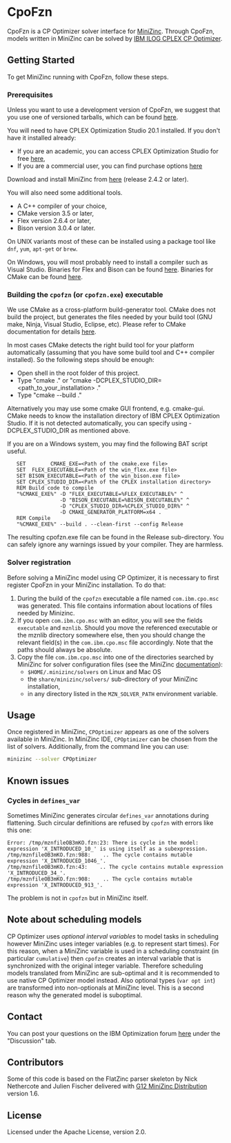 # CpoFzn

CpoFzn is a CP Optimizer solver interface for [MiniZinc](http://www.minizinc.org). 
Through CpoFzn, models written in MiniZinc can be solved by 
[IBM ILOG CPLEX CP Optimizer](https://www.ibm.com/analytics/cplex-cp-optimizer).

## Getting Started

To get MiniZinc running with CpoFzn, follow these steps.

### Prerequisites

Unless you want to use a development version of CpoFzn, we suggest that you use one of versioned tarballs,
which can be found [here](https://www.github.com/IBMDecisionOptimization/cpofzn/releases).

You will need to have CPLEX Optimization Studio 20.1 installed.  If you don't have it installed already:

* If you are an academic, you can access CPLEX Optimization Studio for free [here](https://www.ibm.com/academic/technology/data-science),
* If you are a commercial user, you can find purchase options [here](https://www.ibm.com/products/ilog-cplex-optimization-studio)

Download and install MiniZinc from [here](http://www.minizinc.org) (release 2.4.2 or later).

You will also need some additional tools.

  * A C++ compiler of your choice,
  * CMake version 3.5 or later,
  * Flex version 2.6.4 or later,
  * Bison version 3.0.4 or later.

On UNIX variants most of these can be installed using a package tool like `dnf`, `yum`, `apt-get` or `brew`.

On Windows, you will most probably need to install a compiler such as Visual Studio.
Binaries for Flex and Bison can be found [here](https://sourceforge.net/projects/winflexbison).
Binaries for CMake can be found [here](http://cmake.org/download).

### Building the `cpofzn` (or `cpofzn.exe`) executable

We use CMake as a cross-platform build-generator tool. CMake does not build
the project, but generates the files needed by your build tool (GNU make,
Ninja, Visual Studio, Eclipse, etc). Please refer to CMake documentation for
details [here](https://cmake.org/runningcmake).

In most cases CMake detects the right build tool for your platform
automatically (assuming that you have some build tool and C++ compiler
installed). So the following steps should be enough:

  * Open shell in the root folder of this project.
  * Type "cmake ." or "cmake -DCPLEX_STUDIO_DIR=<path_to_your_installation> ."
  * Type "cmake --build ."

Alternatively you may use some cmake GUI frontend, e.g. cmake-gui.
CMake needs to know the installation directory of IBM CPLEX Optimization Studio.
If it is not detected automatically, you can specify using -DCPLEX_STUDIO_DIR
as mentioned above.

If you are on a Windows system, you may find the following BAT script useful.
```
   SET        CMAKE_EXE=<Path of the cmake.exe file>
   SET  FLEX_EXECUTABLE=<Path of the win_flex.exe file>
   SET BISON_EXECUTABLE=<Path of the win_bison.exe file>
   SET CPLEX_STUDIO_DIR=<Path of the CPLEX installation directory>
   REM Build code to compile
   "%CMAKE_EXE%" -D "FLEX_EXECUTABLE=%FLEX_EXECUTABLE%" ^
                 -D "BISON_EXECUTABLE=%BISON_EXECUTABLE%" ^
                 -D "CPLEX_STUDIO_DIR=%CPLEX_STUDIO_DIR%" ^
                 -D CMAKE_GENERATOR_PLATFORM=x64 .
   REM Compile 
   "%CMAKE_EXE%" --build . --clean-first --config Release
```
The resulting cpofzn.exe file can be found in the Release sub-directory.
You can safely ignore any warnings issued by your compiler.  They are harmless.


### Solver registration

Before solving a MiniZinc model using CP Optimizer, it is necessary to first
register CpoFzn in your MiniZinc installation. To do that:

1. During the build of the `cpofzn` executable a file named `com.ibm.cpo.msc`
   was generated.  This file contains information about locations of
   files needed by Minizinc.
2. If you open `com.ibm.cpo.msc` with an editor, you will see the fields
   `executable` and `mznlib`.  Should you move the referenced executable
   or the mznlib directory somewhere else, then you should change the relevant
   field(s) in the `com.ibm.cpo.msc` file accordingly.  Note that the paths
   should always be absolute.
3. Copy the file `com.ibm.cpo.msc` into one of the directories searched by MiniZinc for solver
configuration files (see the MiniZinc [documentation](https://www.minizinc.org/doc-2.5.0/en/fzn-spec.html#solver-configuration-files)):
    * `$HOME/.minizinc/solvers` on Linux and Mac OS
    * the `share/minizinc/solvers/` sub-directory of your MiniZinc installation,
    * in any directory listed in the `MZN_SOLVER_PATH` environment variable.

## Usage

Once registered in MiniZinc, `CPOptimizer` appears as one of the solvers
available in MiniZinc. In MiniZinc IDE, `CPOptimizer` can be chosen from the
list of solvers. Additionally, from the command line you can use:
```sh
minizinc --solver CPOptimizer
```

## Known issues

### Cycles in `defines_var`

Sometimes MiniZinc generates circular `defines_var` annotations during
flattening. Such circular definitions are refused by `cpofzn` with errors like
this one:
```
Error: /tmp/mznfileOB3mKO.fzn:23: There is cycle in the model: expression 'X_INTRODUCED_10_' is using itself as a subexpression.
/tmp/mznfileOB3mKO.fzn:988:    .. The cycle contains mutable expression 'X_INTRODUCED_1046_'.
/tmp/mznfileOB3mKO.fzn:43:    .. The cycle contains mutable expression 'X_INTRODUCED_34_'.
/tmp/mznfileOB3mKO.fzn:908:    .. The cycle contains mutable expression 'X_INTRODUCED_913_'.
```
The problem is not in `cpofzn` but in MiniZinc itself.

## Note about scheduling models

CP Optimizer uses _optional interval variables_ to model tasks in scheduling
however MiniZinc uses integer variables (e.g. to represent start times). For
this reason, when a MiniZinc variable is used in a scheduling constraint (in
particular `cumulative`) then `cpofzn` creates an interval variable that is
synchronized with the original integer variable. Therefore scheduling models
translated from MiniZinc are sub-optimal and it is recommended to use native CP
Optimizer model instead. Also optional types (`var opt int`) are transformed
into non-optionals at MiniZinc level. This is a second reason why the generated
model is suboptimal.

## Contact

You can post your questions on the IBM Optimization forum
[here](http://ibm.biz/DOForums) under the "Discussion" tab.

## Contributors

Some of this code is based on the FlatZinc parser skeleton
by Nick Nethercote and Julien Fischer delivered
with [G12 MiniZinc Distribution](https://www.minizinc.org/g12distrib.html) version 1.6.

## License

Licensed under the Apache License, version 2.0.
